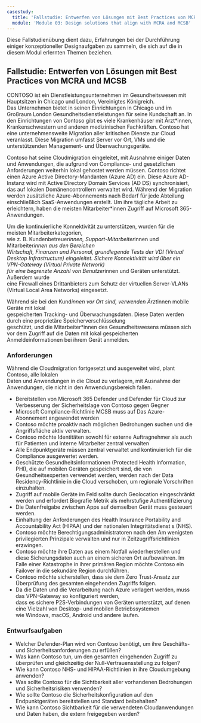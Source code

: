 ```yaml
---
casestudy:
  title: 'Fallstudie: Entwerfen von Lösungen mit Best Practices von MCRA und MCSB'
  module: 'Module 03: Design solutions that align with MCRA and MCSB'
---
```


Diese Fallstudienübung dient dazu, Erfahrungen bei der Durchführung einiger konzeptioneller Designaufgaben zu sammeln, die sich auf die in diesem Modul erlernten Themen beziehen.

## Fallstudie: Entwerfen von Lösungen mit Best Practices von MCRA und MCSB
 
CONTOSO ist ein Dienstleistungsunternehmen im Gesundheitswesen mit Hauptsitzen in Chicago und London, Vereinigtes Königreich.  
Das Unternehmen bietet in seinen Einrichtungen in Chicago und im Großraum London Gesundheitsdienstleistungen für seine Kundschaft an.  In den Einrichtungen von Contoso gibt es viele Krankenhäuser mit Ärzt*innen, Krankenschwestern und anderen medizinischen Fachkräften. Contoso hat eine unternehmensweite Migration aller kritischen Dienste zur Cloud veranlasst. Diese Migration umfasst Server vor Ort, VMs und die unterstützenden Management- und Überwachungsgeräte.

Contoso hat seine Cloudmigration eingeleitet, mit Ausnahme einiger Daten und Anwendungen, die aufgrund von Compliance- und gesetzlichen Anforderungen weiterhin lokal gehostet werden müssen. Contoso richtet einen Azure Active Directory-Mandanten (Azure AD) ein. Diese Azure AD-Instanz wird mit Active Directory Domain Services (AD DS) synchronisiert, das auf lokalen Domänencontrollern verwaltet wird. Während der Migration werden zusätzliche Azure-Abonnements nach Bedarf für jede Abteilung einschließlich SaaS-Anwendungen erstellt. Um ihre tägliche Arbeit zu erleichtern, haben die meisten Mitarbeiter*innen Zugriff auf Microsoft 365-Anwendungen.  
 
Um die kontinuierliche Konnektivität zu unterstützen, wurden für die meisten Mitarbeiterkategorien,  
wie z. B. Kundenbetreuer*innen, Support-Mitarbeiter*innen und Mitarbeiter*innen aus den Bereichen  
Wirtschaft, Finanzen und Personal, grundlegende Tests der VDI (Virtual Desktop Infrastructure) eingeleitet. Sichere Konnektivität wird über ein VPN-Gateway (Virtual Private Network)  
für eine begrenzte Anzahl von Benutzer*innen und Geräten unterstützt. Außerdem wurde  
eine Firewall eines Drittanbieters zum Schutz der virtuellen Server-VLANs  
(Virtual Local Area Networks) eingesetzt.  
 
Während sie bei den Kund*innen vor Ort sind, verwenden Ärzt*innen mobile Geräte mit lokal  
gespeicherten Tracking- und Überwachungsdaten. Diese Daten werden durch eine proprietäre Speicherverschlüsselung  
geschützt, und die Mitarbeiter*innen des Gesundheitswesens müssen sich vor dem Zugriff auf die Daten mit lokal gespeicherten Anmeldeinformationen bei ihrem Gerät anmelden. 
 
### Anforderungen

Während die Cloudmigration fortgesetzt und ausgeweitet wird, plant Contoso, alle lokalen  
Daten und Anwendungen in die Cloud zu verlagern, mit Ausnahme der Anwendungen, die nicht in den Anwendungsbereich fallen. 

* Bereitstellen von Microsoft 365 Defender und Defender für Cloud zur Verbesserung der Sicherheitslage von Contoso gegen Gegner 
* Microsoft Compliance-Richtlinie MCSB muss auf Das Azure-Abonnement angewendet werden 
* Contoso möchte proaktiv nach möglichen Bedrohungen suchen und die Angriffsfläche aktiv verwalten. 
* Contoso möchte Identitäten sowohl für externe Auftragnehmer als auch für Patienten und interne Mitarbeiter zentral verwalten 
* Alle Endpunktgeräte müssen zentral verwaltet und kontinuierlich für die Compliance ausgewertet werden. 
* Geschützte Gesundheitsinformationen (Protected Health Information, PHI), die auf mobilen Geräten gespeichert sind, die von Gesundheitsexperten verwendet werden, werden nach der Data Residency-Richtlinie in die Cloud verschoben, um regionale Vorschriften einzuhalten. 
* Zugriff auf mobile Geräte im Feld sollte durch Geolocation eingeschränkt werden und erfordert Biografie Metrik als mehrstufige Authentifizierung  
* Die Datenfreigabe zwischen Apps auf demselben Gerät muss gesteuert werden.  
* Einhaltung der Anforderungen des Health Insurance Portability and Accountability Act (HIPAA) und der nationalen Integritätsdienst s (NHS). 
* Contoso möchte Berechtigungsadministratoren nach den Am wenigsten privilegierten Prinzipale verwalten und nur in Zeitzugriffsrichtlinien erzwingen. 
* Contoso möchte ihre Daten aus einem Notfall wiederherstellen und diese Sicherungsdaten auch an einem sicheren Ort aufbewahren. Im Falle einer Katastrophe in ihrer primären Region möchte Contoso ein Failover in die sekundäre Region durchführen. 
* Contoso möchte sicherstellen, dass sie dem Zero Trust-Ansatz zur Überprüfung des gesamten eingehenden Zugriffs folgen.
* Da die Daten und die Verarbeitung nach Azure verlagert werden, muss das VPN-Gateway so konfiguriert werden,  
dass es sichere P2S-Verbindungen von Geräten unterstützt, auf denen eine Vielzahl von Desktop- und mobilen Betriebssystemen  
wie Windows, macOS, Android und andere laufen.  

### Entwurfsaufgaben

* Welcher Defender-Plan wird von Contoso benötigt, um ihre Geschäfts- und Sicherheitsanforderungen zu erfüllen? 
* Was kann Contoso tun, um den gesamten eingehenden Zugriff zu überprüfen und gleichzeitig der Null-Vertrauensstellung zu folgen? 
* Wie kann Contoso NHS- und HIPAA-Richtlinien in ihre Cloudumgebung anwenden? 
* Was sollte Contoso für die Sichtbarkeit aller vorhandenen Bedrohungen und Sicherheitsrisiken verwenden? 
* Wie sollte Contoso die Sicherheitskonfiguration auf den Endpunktgeräten bereitstellen und Standard beibehalten? 
* Wie kann Contoso Sichtbarkeit für die verwendeten Cloudanwendungen und Daten haben, die extern freigegeben werden? 
